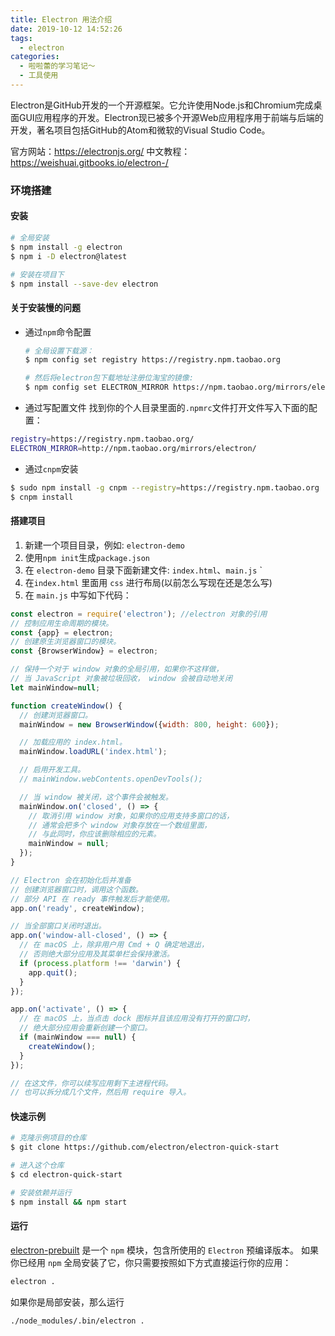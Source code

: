 ```yaml
---
title: Electron 用法介绍
date: 2019-10-12 14:52:26
tags:
  - electron
categories:
  - 啦啦蕾的学习笔记～
  - 工具使用
---
```


Electron是GitHub开发的一个开源框架。它允许使用Node.js和Chromium完成桌面GUI应用程序的开发。Electron现已被多个开源Web应用程序用于前端与后端的开发，著名项目包括GitHub的Atom和微软的Visual Studio Code。

官方网站：https://electronjs.org/
中文教程：https://weishuai.gitbooks.io/electron-/

<!--more-->


### 环境搭建

#### 安装

```bash
# 全局安装
$ npm install -g electron
$ npm i -D electron@latest

# 安装在项目下
$ npm install --save-dev electron
```

#### 关于安装慢的问题

- 通过`npm`命令配置

   ```bash
   # 全局设置下载源：
   $ npm config set registry https://registry.npm.taobao.org
   
   # 然后将electron包下载地址注册位淘宝的镜像:
   $ npm config set ELECTRON_MIRROR https://npm.taobao.org/mirrors/electron/
   ```

- 通过写配置文件
  找到你的个人目录里面的`.npmrc`文件打开文件写入下面的配置：
```bash
registry=https://registry.npm.taobao.org/
ELECTRON_MIRROR=http://npm.taobao.org/mirrors/electron/
```
  
- 通过`cnpm`安装
```bash
$ sudo npm install -g cnpm --registry=https://registry.npm.taobao.org
$ cnpm install
```

#### 搭建项目
1. 新建一个项目目录，例如: `electron-demo`
2. 使用`npm init`生成`package.json`
3. 在 `electron-demo` 目录下面新建文件: `index.html`、`main.js` `
4. 在`index.html` 里面用 `css` 进行布局(以前怎么写现在还是怎么写)
5. 在 `main.js` 中写如下代码：

```js
const electron = require('electron'); //electron 对象的引用
// 控制应用生命周期的模块。
const {app} = electron;
// 创建原生浏览器窗口的模块。
const {BrowserWindow} = electron;

// 保持一个对于 window 对象的全局引用，如果你不这样做，
// 当 JavaScript 对象被垃圾回收， window 会被自动地关闭
let mainWindow=null;

function createWindow() {
  // 创建浏览器窗口。
  mainWindow = new BrowserWindow({width: 800, height: 600});

  // 加载应用的 index.html。
  mainWindow.loadURL('index.html');

  // 启用开发工具。
  // mainWindow.webContents.openDevTools();

  // 当 window 被关闭，这个事件会被触发。
  mainWindow.on('closed', () => {
    // 取消引用 window 对象，如果你的应用支持多窗口的话，
    // 通常会把多个 window 对象存放在一个数组里面，
    // 与此同时，你应该删除相应的元素。
    mainWindow = null;
  });
}

// Electron 会在初始化后并准备
// 创建浏览器窗口时，调用这个函数。
// 部分 API 在 ready 事件触发后才能使用。
app.on('ready', createWindow);

// 当全部窗口关闭时退出。
app.on('window-all-closed', () => {
  // 在 macOS 上，除非用户用 Cmd + Q 确定地退出，
  // 否则绝大部分应用及其菜单栏会保持激活。
  if (process.platform !== 'darwin') {
    app.quit();
  }
});

app.on('activate', () => {
  // 在 macOS 上，当点击 dock 图标并且该应用没有打开的窗口时，
  // 绝大部分应用会重新创建一个窗口。
  if (mainWindow === null) {
    createWindow();
  }
});

// 在这文件，你可以续写应用剩下主进程代码。
// 也可以拆分成几个文件，然后用 require 导入。
```

#### 快速示例

```bash
# 克隆示例项目的仓库
$ git clone https://github.com/electron/electron-quick-start

# 进入这个仓库
$ cd electron-quick-start

# 安装依赖并运行
$ npm install && npm start
```

#### 运行

[electron-prebuilt](https://github.com/electron-userland/electron-prebuilt) 是一个 `npm` 模块，包含所使用的 `Electron` 预编译版本。 如果你已经用 `npm` 全局安装了它，你只需要按照如下方式直接运行你的应用：
```bash
electron .
```

如果你是局部安装，那么运行
```bash
./node_modules/.bin/electron .
```